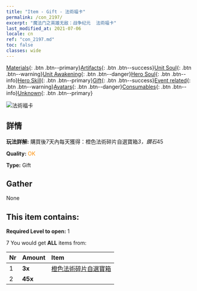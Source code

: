 ```yaml
---
title: "Item - Gift - 法術福卡"
permalink: /con_2197/
excerpt: "魔法门之英雄无敌：战争纪元  法術福卡"
last_modified_at: 2021-07-06
locale: cn
ref: "con_2197.md"
toc: false
classes: wide
---
```

 [Materials](/ItemsCN/){: .btn .btn--primary}[Artifacts](/ItemsCN/Artifacts/){: .btn .btn--success}[Unit Soul](/ItemsCN/UnitSoul/){: .btn .btn--warning}[Unit Awakening](/ItemsCN/UnitAwakening/){: .btn .btn--danger}[Hero Soul](/ItemsCN/HeroSoul/){: .btn .btn--info}[Hero Skill](/ItemsCN/HeroSkill/){: .btn .btn--primary}[Gift](/ItemsCN/Gift/){: .btn .btn--success}[Event related](/ItemsCN/Events/){: .btn .btn--warning}[Avatars](/ItemsCN/Avatars/){: .btn .btn--danger}[Consumables](/ItemsCN/Consumables/){: .btn .btn--info}[Unknown](/ItemsCN/Unknown/){: .btn .btn--primary}

 ![法術福卡](/images/t/i_907532.png)

## 詳情
 **玩法詳解:** 購買後7天內每天獲得：橙色法術碎片自選寶箱*3，鑽石*45

 **Quality:** <span style="color: #FF8C00">OK</span>

 **Type:** Gift

## Gather

  None

## This item contains:

 **Required Level to open:** 1

 7 You would get **ALL** items  from:

  | Nr | Amount |     Item    |
  |:---|:-------|:------------|
  | 1 |  **3x** | [橙色法術碎片自選寶箱](/cn/Items/con_2198/) |  | 
  | 2 |  **45x** | <i class="fas fa-gem"/> |  | 
